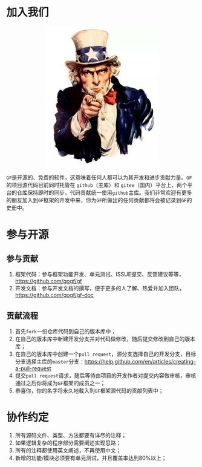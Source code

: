 
# 加入我们
<div align=center>
<img src="images/weneedyou.jpeg" width="300"/>
</div>

`GF`是开源的、免费的软件，这意味着任何人都可以为其开发和进步贡献力量。`GF`的项目源代码目前同时托管在 `github`（主库）和 `gitee`（国内）平台上，两个平台的仓库保持即时的同步，代码贡献统一使用`github`主库。我们非常欢迎有更多的朋友加入到`GF`框架的开发中来，你为`GF`所做出的任何贡献都将会被记录到`GF`的史册中。

# 参与开源

## 参与贡献

1. 框架代码：参与框架功能开发、单元测试、ISSUE提交、反馈建议等等，https://github.com/gogf/gf
1. 开发文档：参与开发文档的撰写，便于更多的人了解、热爱并加入团队，https://github.com/gogf/gf-doc

## 贡献流程

1. 首先`fork`一份仓库代码到自己的版本库中；
2. 在自己的版本库中新建开发分支并对代码做修改，随后提交修改到自己的版本库；
3. 在自己的版本库中创建一个`pull request`，源分支选择自己的开发分支，目标分支选择主库的`master`分支：https://help.github.com/en/articles/creating-a-pull-request
4. 提交`pull request`请求，随后等待由项目的开发作者对提交内容做审核，审核通过之后你将成为`GF`框架的成员之一；
5. 恭喜你，你的名字将永久地载入到`GF`框架源代码的贡献列表中；

# 协作约定

1. 所有源码文件、类型、方法都要有详尽的注释；
1. 如果逻辑复杂的程序部分需要阐述实现思路；
1. 所有的注释都使用英文阐述，不再使用中文；
1. 新增的功能/模块必须要有单元测试，并且覆盖率达到80%以上；












